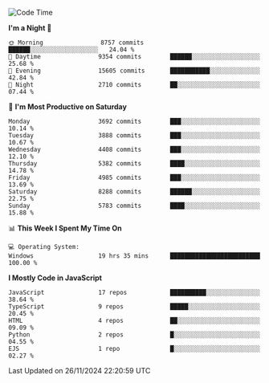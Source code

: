 <!--START_SECTION:waka-->
![Code Time](http://img.shields.io/badge/Code%20Time-3%2C394%20hrs%2027%20mins-blue)

**I'm a Night 🦉** 

```text
🌞 Morning                8757 commits        ██████░░░░░░░░░░░░░░░░░░░   24.04 % 
🌆 Daytime                9354 commits        ██████░░░░░░░░░░░░░░░░░░░   25.68 % 
🌃 Evening                15605 commits       ███████████░░░░░░░░░░░░░░   42.84 % 
🌙 Night                  2710 commits        ██░░░░░░░░░░░░░░░░░░░░░░░   07.44 % 
```
📅 **I'm Most Productive on Saturday** 

```text
Monday                   3692 commits        ███░░░░░░░░░░░░░░░░░░░░░░   10.14 % 
Tuesday                  3888 commits        ███░░░░░░░░░░░░░░░░░░░░░░   10.67 % 
Wednesday                4408 commits        ███░░░░░░░░░░░░░░░░░░░░░░   12.10 % 
Thursday                 5382 commits        ████░░░░░░░░░░░░░░░░░░░░░   14.78 % 
Friday                   4985 commits        ███░░░░░░░░░░░░░░░░░░░░░░   13.69 % 
Saturday                 8288 commits        ██████░░░░░░░░░░░░░░░░░░░   22.75 % 
Sunday                   5783 commits        ████░░░░░░░░░░░░░░░░░░░░░   15.88 % 
```


📊 **This Week I Spent My Time On** 

```text
💻 Operating System: 
Windows                  19 hrs 35 mins      █████████████████████████   100.00 % 
```

**I Mostly Code in JavaScript** 

```text
JavaScript               17 repos            ██████████░░░░░░░░░░░░░░░   38.64 % 
TypeScript               9 repos             █████░░░░░░░░░░░░░░░░░░░░   20.45 % 
HTML                     4 repos             ██░░░░░░░░░░░░░░░░░░░░░░░   09.09 % 
Python                   2 repos             █░░░░░░░░░░░░░░░░░░░░░░░░   04.55 % 
EJS                      1 repo              █░░░░░░░░░░░░░░░░░░░░░░░░   02.27 % 
```




 Last Updated on 26/11/2024 22:20:59 UTC
<!--END_SECTION:waka-->

<!--
**likaiqiang/likaiqiang** is a ✨ _special_ ✨ repository because its `README.md` (this file) appears on your GitHub profile.

Here are some ideas to get you started:

- 🔭 I’m currently working on ...
- 🌱 I’m currently learning ...
- 👯 I’m looking to collaborate on ...
- 🤔 I’m looking for help with ...
- 💬 Ask me about ...
- 📫 How to reach me: ...
- 😄 Pronouns: ...
- ⚡ Fun fact: ...
-->
